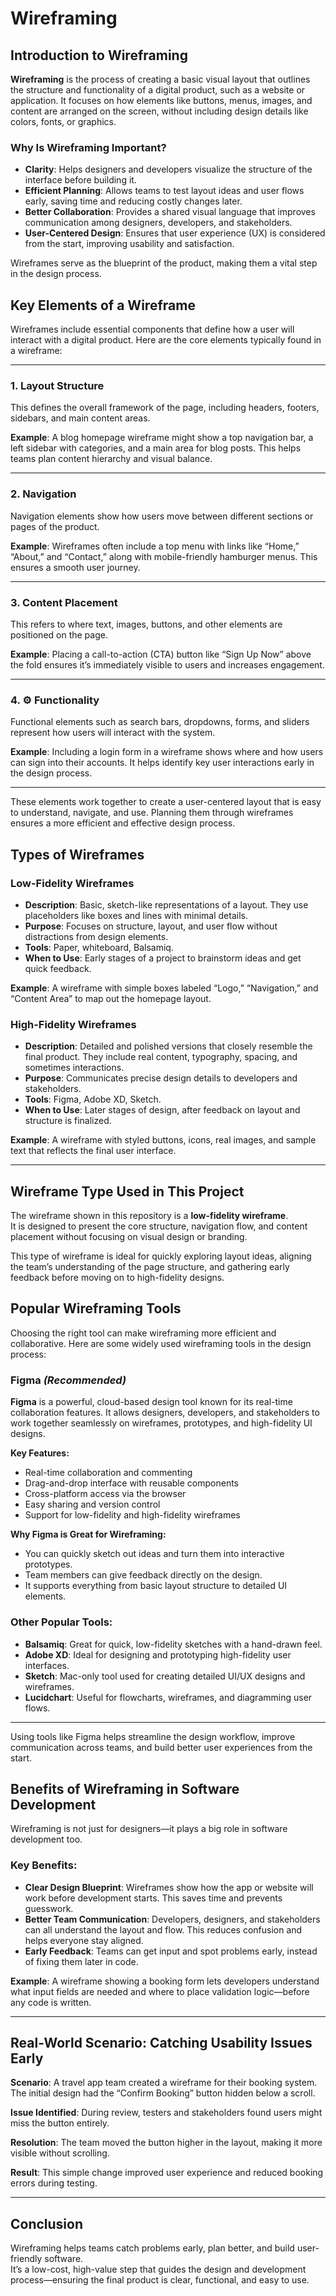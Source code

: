 # Wireframing

## Introduction to Wireframing

**Wireframing** is the process of creating a basic visual layout that outlines the structure and functionality of a digital product, such as a website or application. It focuses on how elements like buttons, menus, images, and content are arranged on the screen, without including design details like colors, fonts, or graphics.

### Why Is Wireframing Important?

- **Clarity**: Helps designers and developers visualize the structure of the interface before building it.
- **Efficient Planning**: Allows teams to test layout ideas and user flows early, saving time and reducing costly changes later.
- **Better Collaboration**: Provides a shared visual language that improves communication among designers, developers, and stakeholders.
- **User-Centered Design**: Ensures that user experience (UX) is considered from the start, improving usability and satisfaction.

Wireframes serve as the blueprint of the product, making them a vital step in the design process.

## Key Elements of a Wireframe

Wireframes include essential components that define how a user will interact with a digital product. Here are the core elements typically found in a wireframe:

---

### 1. Layout Structure

This defines the overall framework of the page, including headers, footers, sidebars, and main content areas.

**Example**: A blog homepage wireframe might show a top navigation bar, a left sidebar with categories, and a main area for blog posts. This helps teams plan content hierarchy and visual balance.

---

### 2. Navigation

Navigation elements show how users move between different sections or pages of the product.

**Example**: Wireframes often include a top menu with links like “Home,” “About,” and “Contact,” along with mobile-friendly hamburger menus. This ensures a smooth user journey.

---

### 3. Content Placement

This refers to where text, images, buttons, and other elements are positioned on the page.

**Example**: Placing a call-to-action (CTA) button like “Sign Up Now” above the fold ensures it’s immediately visible to users and increases engagement.

---

### 4. ⚙️ Functionality

Functional elements such as search bars, dropdowns, forms, and sliders represent how users will interact with the system.

**Example**: Including a login form in a wireframe shows where and how users can sign into their accounts. It helps identify key user interactions early in the design process.

---

These elements work together to create a user-centered layout that is easy to understand, navigate, and use. Planning them through wireframes ensures a more efficient and effective design process.

## Types of Wireframes

### Low-Fidelity Wireframes

- **Description**: Basic, sketch-like representations of a layout. They use placeholders like boxes and lines with minimal details.
- **Purpose**: Focuses on structure, layout, and user flow without distractions from design elements.
- **Tools**: Paper, whiteboard, Balsamiq.
- **When to Use**: Early stages of a project to brainstorm ideas and get quick feedback.

**Example**: A wireframe with simple boxes labeled “Logo,” “Navigation,” and “Content Area” to map out the homepage layout.


###  High-Fidelity Wireframes

- **Description**: Detailed and polished versions that closely resemble the final product. They include real content, typography, spacing, and sometimes interactions.
- **Purpose**: Communicates precise design details to developers and stakeholders.
- **Tools**: Figma, Adobe XD, Sketch.
- **When to Use**: Later stages of design, after feedback on layout and structure is finalized.

**Example**: A wireframe with styled buttons, icons, real images, and sample text that reflects the final user interface.

---

##  Wireframe Type Used in This Project

The wireframe shown in this repository is a **low-fidelity wireframe**.  
It is designed to present the core structure, navigation flow, and content placement without focusing on visual design or branding.

This type of wireframe is ideal for quickly exploring layout ideas, aligning the team’s understanding of the page structure, and gathering early feedback before moving on to high-fidelity designs.


## Popular Wireframing Tools

Choosing the right tool can make wireframing more efficient and collaborative. Here are some widely used wireframing tools in the design process:

### Figma *(Recommended)*

**Figma** is a powerful, cloud-based design tool known for its real-time collaboration features. It allows designers, developers, and stakeholders to work together seamlessly on wireframes, prototypes, and high-fidelity UI designs.

**Key Features:**
- Real-time collaboration and commenting
- Drag-and-drop interface with reusable components
- Cross-platform access via the browser
- Easy sharing and version control
- Support for low-fidelity and high-fidelity wireframes

**Why Figma is Great for Wireframing:**
- You can quickly sketch out ideas and turn them into interactive prototypes.
- Team members can give feedback directly on the design.
- It supports everything from basic layout structure to detailed UI elements.

### Other Popular Tools:

- **Balsamiq**: Great for quick, low-fidelity sketches with a hand-drawn feel.
- **Adobe XD**: Ideal for designing and prototyping high-fidelity user interfaces.
- **Sketch**: Mac-only tool used for creating detailed UI/UX designs and wireframes.
- **Lucidchart**: Useful for flowcharts, wireframes, and diagramming user flows.

---

Using tools like Figma helps streamline the design workflow, improve communication across teams, and build better user experiences from the start.

## Benefits of Wireframing in Software Development

Wireframing is not just for designers—it plays a big role in software development too.

### Key Benefits:
- **Clear Design Blueprint**: Wireframes show how the app or website will work before development starts. This saves time and prevents guesswork.
- **Better Team Communication**: Developers, designers, and stakeholders can all understand the layout and flow. This reduces confusion and helps everyone stay aligned.
- **Early Feedback**: Teams can get input and spot problems early, instead of fixing them later in code.

**Example**: A wireframe showing a booking form lets developers understand what input fields are needed and where to place validation logic—before any code is written.

---

## Real-World Scenario: Catching Usability Issues Early

**Scenario**: A travel app team created a wireframe for their booking system. The initial design had the “Confirm Booking” button hidden below a scroll.

**Issue Identified**: During review, testers and stakeholders found users might miss the button entirely.

**Resolution**: The team moved the button higher in the layout, making it more visible without scrolling.

**Result**: This simple change improved user experience and reduced booking errors during testing.

---

## Conclusion

Wireframing helps teams catch problems early, plan better, and build user-friendly software.  
It’s a low-cost, high-value step that guides the design and development process—ensuring the final product is clear, functional, and easy to use.

